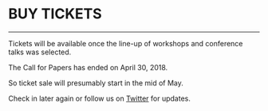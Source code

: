 # BUY TICKETS

---

Tickets will be available once the line-up of workshops and conference talks was selected.

The Call for Papers has ended on April 30, 2018. 

So ticket sale will presumably start in the mid of May.

Check in later again or follow us on [Twitter](https://twitter.com/PHPDD) for updates.  


